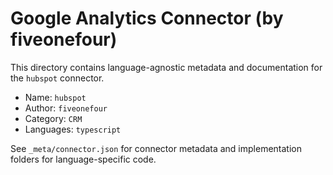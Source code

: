 # Google Analytics Connector (by fiveonefour)

This directory contains language-agnostic metadata and documentation for the `hubspot` connector.

- Name: `hubspot`
- Author: `fiveonefour`
- Category: `CRM`
- Languages: `typescript`

See `_meta/connector.json` for connector metadata and implementation folders for language-specific code.

